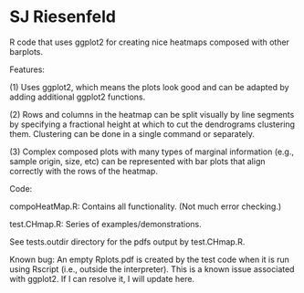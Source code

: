 # SJ Riesenfeld

R code that uses ggplot2 for creating nice heatmaps composed with
other barplots.

Features:

(1) Uses ggplot2, which means the plots look good and can be adapted
by adding additional ggplot2 functions.

(2) Rows and columns in the heatmap can be split visually by line
segments by specifying a fractional height at which to cut the
dendrograms clustering them. Clustering can be done in a single
command or separately.

(3) Complex composed plots with many types of marginal information
(e.g., sample origin, size, etc) can be represented with bar plots
that align correctly with the rows of the heatmap.

Code:

compoHeatMap.R: Contains all functionality. (Not much error checking.)

test.CHmap.R: Series of examples/demonstrations.

See tests.outdir directory for the pdfs output by test.CHmap.R.

Known bug: An empty Rplots.pdf is created by the test code when it is
run using Rscript (i.e., outside the interpreter). This is a known
issue associated with ggplot2. If I can resolve it, I will update
here.

